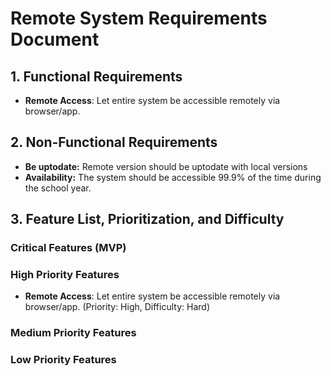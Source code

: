 # Remote System Requirements Document
## 1. Functional Requirements
- **Remote Access**: Let entire system be accessible remotely via browser/app.

## 2. Non-Functional Requirements
- **Be uptodate:** Remote version should be uptodate with local versions
- **Availability:** The system should be accessible 99.9% of the time during the school year.

## 3. Feature List, Prioritization, and Difficulty
### Critical Features (MVP)

### High Priority Features
- **Remote Access**: Let entire system be accessible remotely via browser/app. (Priority: High, Difficulty: Hard)

### Medium Priority Features

### Low Priority Features

